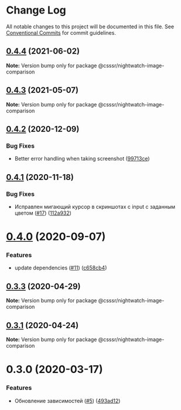 # Change Log

All notable changes to this project will be documented in this file.
See [Conventional Commits](https://conventionalcommits.org) for commit guidelines.

## [0.4.4](https://github.com/CSSSR/e2e-tools/compare/@csssr/nightwatch-image-comparison@0.4.3...@csssr/nightwatch-image-comparison@0.4.4) (2021-06-02)

**Note:** Version bump only for package @csssr/nightwatch-image-comparison





## [0.4.3](https://github.com/CSSSR/e2e-tools/compare/@csssr/nightwatch-image-comparison@0.4.2...@csssr/nightwatch-image-comparison@0.4.3) (2021-05-07)

**Note:** Version bump only for package @csssr/nightwatch-image-comparison





## [0.4.2](https://github.com/CSSSR/e2e-tools/compare/@csssr/nightwatch-image-comparison@0.4.1...@csssr/nightwatch-image-comparison@0.4.2) (2020-12-09)


### Bug Fixes

* Better error handling when taking screenshot ([99713ce](https://github.com/CSSSR/e2e-tools/commit/99713ce6354f04c0e1d05930c0a3aeef3f911cdb))





## [0.4.1](https://github.com/CSSSR/e2e-tools/compare/@csssr/nightwatch-image-comparison@0.4.0...@csssr/nightwatch-image-comparison@0.4.1) (2020-11-18)


### Bug Fixes

* Исправлен мигающий курсор в скриншотах с input с заданным цветом ([#17](https://github.com/CSSSR/e2e-tools/issues/17)) ([112a932](https://github.com/CSSSR/e2e-tools/commit/112a9328cb205548d133d63fc7be385c64ddbe3c))





# [0.4.0](https://github.com/CSSSR/e2e-tools/compare/@csssr/nightwatch-image-comparison@0.3.3...@csssr/nightwatch-image-comparison@0.4.0) (2020-09-07)


### Features

* update dependencies ([#11](https://github.com/CSSSR/e2e-tools/issues/11)) ([c658cb4](https://github.com/CSSSR/e2e-tools/commit/c658cb4c2b49e80c024f133e0491a4d9db1119b4))





## [0.3.3](https://github.com/CSSSR/e2e-tools/compare/@csssr/nightwatch-image-comparison@0.3.1...@csssr/nightwatch-image-comparison@0.3.3) (2020-04-29)

**Note:** Version bump only for package @csssr/nightwatch-image-comparison





## [0.3.1](https://github.com/CSSSR/e2e-tools/compare/@csssr/nightwatch-image-comparison@0.3.0...@csssr/nightwatch-image-comparison@0.3.1) (2020-04-24)

**Note:** Version bump only for package @csssr/nightwatch-image-comparison





# 0.3.0 (2020-03-17)


### Features

* Обновление зависимостей ([#5](https://github.com/Nitive/nightwatch-image-comparison/issues/5)) ([493ad12](https://github.com/Nitive/nightwatch-image-comparison/commit/493ad12fdf0346f44d98cb874257b30d6000c442))
